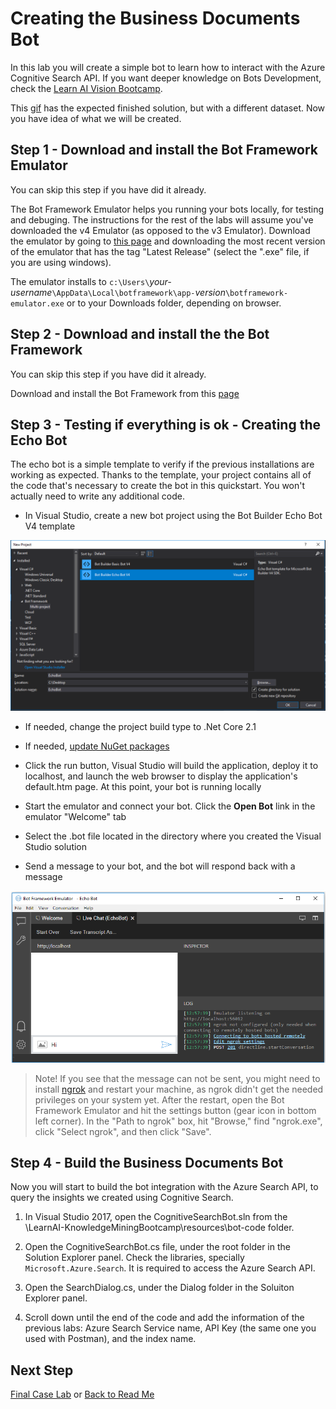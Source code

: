# Creating the Business Documents Bot

In this lab you will create a simple bot to learn how to interact with the Azure Cognitive Search API. If you want deeper knowledge on Bots Development, check the [Learn AI Vision Bootcamp](https://azure.github.io/LearnAI-Bootcamp/emergingaidev_bootcamp).

This [gif](./resources/images/sol-arch/retrieving-cognitive-attrributes.gif) has the expected finished solution, but with a different dataset. Now you have idea of what we will be created.

## Step 1 - Download and install the Bot Framework Emulator

You can skip this step if you have did it already.

The Bot Framework Emulator helps you running your bots locally, for testing and debuging. The instructions for the rest of the labs will assume you've downloaded the v4 Emulator (as opposed to the v3 Emulator). Download the emulator by going to [this page](https://github.com/Microsoft/BotFramework-Emulator/releases) and downloading the most recent version of the emulator that has the tag "Latest Release" (select the ".exe" file, if you are using windows).  

The emulator installs to `c:\Users\`_your-username_`\AppData\Local\botframework\app-`_version_`\botframework-emulator.exe` or to your Downloads folder, depending on browser.

## Step 2 - Download and install the the Bot Framework

You can skip this step if you have did it already.

Download and install the Bot Framework from this [page](https://botbuilder.myget.org/feed/aitemplates/package/vsix/BotBuilderV4.fbe0fc50-a6f1-4500-82a2-189314b7bea2)

## Step 3 - Testing if everything is ok - Creating the Echo Bot

The echo bot is a simple template to verify if the previous installations are working as expected. Thanks to the template, your project contains all of the code that's necessary to create the bot in this quickstart. You won't actually need to write any additional code.

+ In Visual Studio, create a new bot project using the Bot Builder Echo Bot V4 template

![New Bot Project](../resources/images/lab-bot/bot-builder-dotnet-project.png)

+ If needed, change the project build type to .Net Core 2.1

+ If needed, [update NuGet packages](https://docs.microsoft.com/en-us/nuget/quickstart/install-and-use-a-package-in-visual-studio)

+ Click the run button, Visual Studio will build the application, deploy it to localhost, and launch the web browser to display the application's default.htm page. At this point, your bot is running locally

+ Start the emulator and connect your bot. Click the **Open Bot** link in the emulator "Welcome" tab

+ Select the .bot file located in the directory where you created the Visual Studio solution

+ Send a message to your bot, and the bot will respond back with a message

![New Bot Project](../resources/images/lab-bot/emulator-running.png)

>Note!
If you see that the message can not be sent, you might need to install [ngrok](https://ngrok.com/) and restart your machine, as ngrok didn't get the needed privileges on your system yet. After the restart, open the Bot Framework Emulator and hit the settings button (gear icon in bottom left corner). In the "Path to ngrok" box, hit "Browse," find "ngrok.exe", click "Select ngrok", and then click "Save".

## Step 4 - Build the Business Documents Bot

Now you will start to build the bot integration with the Azure Search API, to query the insights we created using Cognitive Search.

1. In Visual Studio 2017, open the CognitiveSearchBot.sln from the \LearnAI-KnowledgeMiningBootcamp\resources\bot-code folder.

1. Open the CognitiveSearchBot.cs file, under the root folder in the Solution Explorer panel. Check the libraries, specially `Microsoft.Azure.Search`. It is required to access the Azure Search API.

1. Open the SearchDialog.cs, under the Dialog folder in the Soluiton Explorer panel.

1. Scroll down until the end of the code and add the information of the previous labs: Azure Search Service name, API Key (the same one you used with Postman), and the index name.

## Next Step

[Final Case Lab](../labs/lab-final-case.md) or
[Back to Read Me](../README.md)